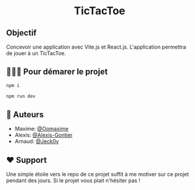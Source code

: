 # <p align="center">TicTacToe</p>

## Objectif
Concevoir une application avec Vite.js et React.js.
L'application permettra de jouer à un TicTacToe.

## 🧑🏻‍💻 Pour démarer le projet
```bash
npm i
```
```bash
npm run dev
```
        

## 🙇 Auteurs
- Maxime: [@Oomaxime](https://github.com/Oomaxime)
- Alexis: [@Alexis-Gontier](https://github.com/Alexis-Gontier)
- Arnaud: [@Jeck0v](https://github.com/Jeck0v)           


## ❤️ Support  
Une simple étoile vers le repo de ce projet suffit à me motiver sur ce projet pendant des jours. Si le projet vous plait n'hésiter pas !
